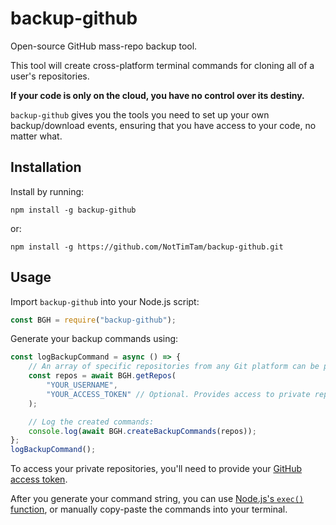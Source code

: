 # backup-github

Open-source GitHub mass-repo backup tool.

This tool will create cross-platform terminal commands for cloning all of a user's repositories.

**If your code is only on the cloud, you have no control over its destiny.**

`backup-github` gives you the tools you need to set up your own backup/download events, ensuring that you have access to your code, no matter what.

## Installation

Install by running:

```terminal
npm install -g backup-github
```

or:

```terminal
npm install -g https://github.com/NotTimTam/backup-github.git
```

## Usage

Import `backup-github` into your Node.js script:

```js
const BGH = require("backup-github");
```

Generate your backup commands using:

```js
const logBackupCommand = async () => {
	// An array of specific repositories from any Git platform can be provided, or you can use this function to auto-generate a list of all of a user's repositories:
	const repos = await BGH.getRepos(
		"YOUR_USERNAME",
		"YOUR_ACCESS_TOKEN" // Optional. Provides access to private repos.
	);

	// Log the created commands:
	console.log(await BGH.createBackupCommands(repos));
};
logBackupCommand();
```

To access your private repositories, you'll need to provide your [GitHub access token](https://docs.github.com/en/authentication/keeping-your-account-and-data-secure/managing-your-personal-access-tokens).

After you generate your command string, you can use [Node.js's `exec()` function](https://nodejs.org/api/child_process.html#child_processexeccommand-options-callback), or manually copy-paste the commands into your terminal.

